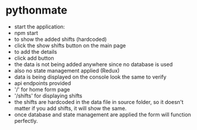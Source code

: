# pythonmate
* start the application:
* npm start
* to show the added shifts (hardcoded)
* click the show shifts button on the main page
* to add the details 
* click add button
* the data is not being added anywhere since no database is used 
* also no state management applied (Redux)
* data is being displayed on the console look the same to verify
* api endpoints provided
* '/' for home form page
* '/shifts' for displaying shifts
* the shifts are hardcoded in the data file in source folder, so it doesn't matter if you add shifts, it will show the same.
* once database and state management are applied the form will function perfectly.

